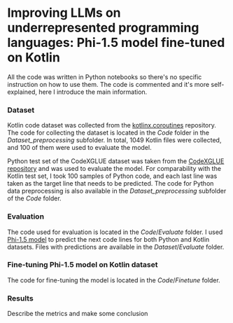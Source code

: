 # Improving LLMs on underrepresented programming languages: Phi-1.5 model fine-tuned on Kotlin 

All the code was written in Python notebooks so there's no specific instruction on how to use them. The code is commented and it's more self-explained, here I introduce the main information.

### Dataset

Kotlin code dataset was collected from the [kotlinx.coroutines](https://github.com/Kotlin/kotlinx.coroutines.git) repository. The code for collecting the dataset is located in the _Code_ folder in the _Dataset_preprocessing_ subfolder. In total, 1049 Kotlin files were collected, and 100 of them were used to evaluate the model.

Python test set of the CodeXGLUE dataset was taken from the [CodeXGLUE repository](https://github.com/microsoft/CodeXGLUE/blob/main/Code-Code/CodeCompletion-line/dataset/py150/line_completion/test.json) and was used to evaluate the model. For comparability with the Kotlin test set, I took 100 samples of Python code, and each last line was taken as the target line that needs to be predicted. The code for Python data preprocessing is also available in the _Dataset_preprocessing_ subfolder of the _Code_ folder.

### Evaluation

The code used for evaluation is located in the _Code_/_Evaluate_ folder. I used [Phi-1.5 model](https://huggingface.co/microsoft/phi-1_5) to predict the next code lines for both Python and Kotlin datasets. Files with predictions are available in the _Dataset_/_Evaluate_ folder. 
 
### Fine-tuning Phi-1.5 model on Kotlin dataset

The code for fine-tuning the model is located in the _Code_/_Finetune_ folder. 

### Results

Describe the metrics and make some conclusion
